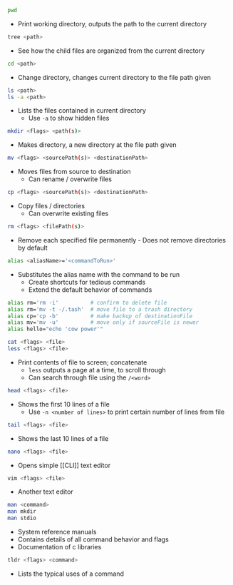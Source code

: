 ```bash
pwd
``` 
- Print working directory, outputs the path to the current directory
```bash
tree <path>
```
- See how the child files are organized from the current directory
```bash
cd <path>
```
- Change directory, changes current directory to the file path given
```bash
ls <path>
ls -a <path>
```
- Lists the files contained in current directory
	- Use `-a` to show hidden files
```bash
mkdir <flags> <path(s)>
```
- Makes directory, a new directory at the file path given
```bash
mv <flags> <sourcePath(s)> <destinationPath>
```
- Moves files from source to destination
	- Can rename / overwrite files
```bash
cp <flags> <sourcePath(s)> <destinationPath>
```
- Copy files / directories
	- Can overwrite existing files
```bash
rm <flags> <filePath(s)>
```
- Remove each specified file permanently
		- Does not remove directories by default
```bash
alias <aliasName>='<commandToRun>'
```
- Substitutes the alias name with the command to be run
	- Create shortcuts for tedious commands
	- Extend the default behavior of commands
```bash
alias rm='rm -i'          # confirm to delete file
alias rm='mv -t -/.tash'  # move file to a trash directory
alias cp='cp -b'          # make backup of destinationFile
alias mv='mv -u'          # move only if sourceFile is newer
alias hello="echo 'cow power'"
```

```bash
cat <flags> <file>
less <flags> <file>
```
- Print contents of file to screen; concatenate
	- `less` outputs a page at a time, to scroll through
	- Can search through file using the `/<word>` 
```bash
head <flags> <file>
```
- Shows the first 10 lines of a file
	- Use `-n <number of lines>` to print certain number of lines from file
```bash
tail <flags> <file>
```
- Shows the last 10 lines of a file
```bash
nano <flags> <file>
```
- Opens simple [[CLI]] text editor
```bash
vim <flags> <file>
```
- Another text editor
```bash
man <command>
man mkdir
man stdio
```
- System reference manuals
- Contains details of all command behavior and flags
- Documentation of c libraries
```bash
tldr <flags> <command>
```
- Lists the typical uses of a command
